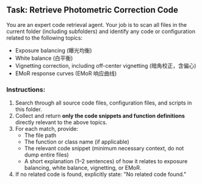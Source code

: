 ## Task: Retrieve Photometric Correction Code

You are an expert code retrieval agent. Your job is to scan all files in the current folder (including subfolders) and identify any code or configuration related to the following topics:

- Exposure balancing (曝光均衡)
- White balance (白平衡)
- Vignetting correction, including off-center vignetting (暗角校正，含偏心)
- EMoR response curves (EMoR 响应曲线)

### Instructions:
1. Search through all source code files, configuration files, and scripts in this folder.
2. Collect and return **only the code snippets and function definitions** directly relevant to the above topics.
3. For each match, provide:
   - The file path
   - The function or class name (if applicable)
   - The relevant code snippet (minimum necessary context, do not dump entire files)
   - A short explanation (1–2 sentences) of how it relates to exposure balancing, white balance, vignetting, or EMoR.
4. If no related code is found, explicitly state: "No related code found."
